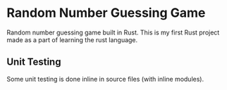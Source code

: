 # Random Number Guessing Game
Random number guessing game built in Rust. This is my first Rust project made as a part of learning the rust language.

## Unit Testing
Some unit testing is done inline in source files (with inline modules).
